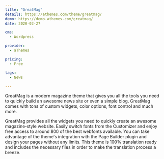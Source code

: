 ```yaml
---
title: "GreatMag"
details: https://athemes.com/theme/greatmag/
demo: https://demo.athemes.com/greatmag/
date: 2020-02-27

cms: 
  - Wordpress

provider: 
  - aThemes

pricing:
  - Free

tags:
  - News
  
---
```


GreatMag is a modern magazine theme that gives you all the tools you need to quickly build an awesome news site or even a simple blog. GreatMag comes with tons of custom widgets, color options, font control and much more.

GreatMag provides all the widgets you need to quickly create an awesome magazine-style website. Easily switch fonts from the Customizer and enjoy free access to around 800 of the best webfonts available. You can take advantage of the theme's integration with the Page Builder plugin and design your pages without any limits. This theme is 100% translation ready and includes the necessary files in order to make the translation process a breeze.